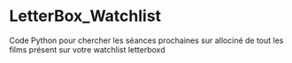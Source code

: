 # LetterBox_Watchlist
Code Python pour chercher les séances prochaines sur allociné de tout les films présent sur votre watchlist letterboxd
